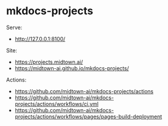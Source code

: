 # mkdocs-projects

Serve:
 * http://127.0.0.1:8100/

Site:
 * https://projects.midtown.ai/
 * https://midtown-ai.github.io/mkdocs-projects/

Actions:
 * https://github.com/midtown-ai/mkdocs-projects/actions
 * https://github.com/midtown-ai/mkdocs-projects/actions/workflows/ci.yml
 * https://github.com/midtown-ai/mkdocs-projects/actions/workflows/pages/pages-build-deployment

